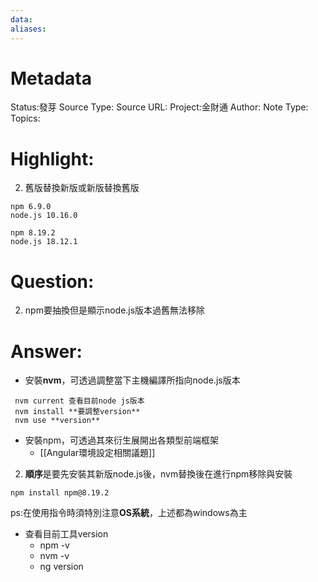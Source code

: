 ```yaml
---
data:
aliases:
---
```

# Metadata
Status:發芽
Source Type:
Source URL:
Project:金財通
Author:
Note Type:
Topics:


# Highlight:
2. 舊版替換新版或新版替換舊版
```
npm 6.9.0
node.js 10.16.0

npm 8.19.2
node.js 18.12.1
```
# Question:
2. npm要抽換但是顯示node.js版本過舊無法移除
# Answer:
- 安裝**nvm**，可透過調整當下主機編譯所指向node.js版本
```
 nvm current 查看目前node js版本
 nvm install **要調整version**
 nvm use **version**
```
- 安裝npm，可透過其來衍生展開出各類型前端框架
  - [[Angular環境設定相關議題]]
2. **順序**是要先安裝其新版node.js後，nvm替換後在進行npm移除與安裝
```
npm install npm@8.19.2 
```
ps:在使用指令時須特別注意**OS系統**，上述都為windows為主

- 查看目前工具version
  - npm -v 
  - nvm -v
  - ng version